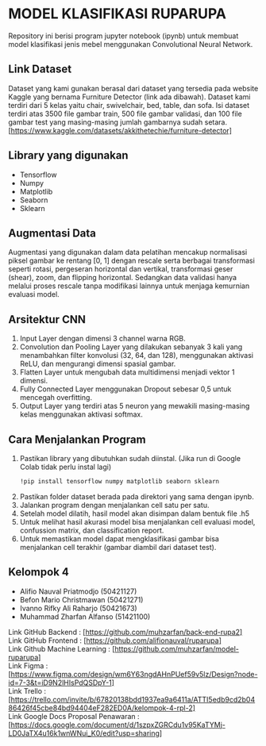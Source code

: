 # MODEL KLASIFIKASI RUPARUPA

Repository ini berisi program jupyter notebook (ipynb) untuk membuat model klasifikasi jenis mebel menggunakan Convolutional Neural Network. 

## Link Dataset

Dataset yang kami gunakan berasal dari dataset yang tersedia pada website Kaggle yang bernama Furniture Detector (link ada dibawah). Dataset kami terdiri dari 5 kelas yaitu chair, swivelchair, bed, table, dan sofa. Isi dataset terdiri atas 3500 file gambar train, 500 file gambar validasi, dan 100 file gambar test yang masing-masing jumlah gambarnya sudah setara.
[https://www.kaggle.com/datasets/akkithetechie/furniture-detector]

## Library yang digunakan

- Tensorflow
- Numpy
- Matplotlib
- Seaborn
- Sklearn

## Augmentasi Data

Augmentasi yang digunakan dalam data pelatihan mencakup normalisasi piksel gambar ke rentang [0, 1] dengan rescale serta berbagai transformasi seperti rotasi, pergeseran horizontal dan vertikal, transformasi geser (shear), zoom, dan flipping horizontal. Sedangkan data validasi hanya melalui proses rescale tanpa modifikasi lainnya untuk menjaga kemurnian evaluasi model.

## Arsitektur CNN

1. Input Layer dengan dimensi 3 channel warna RGB.
2. Convolution dan Pooling Layer yang dilakukan sebanyak 3 kali yang menambahkan filter konvolusi (32, 64, dan 128), menggunakan aktivasi ReLU, dan mengurangi dimensi spasial gambar.
3. Flatten Layer untuk mengubah data multidimensi menjadi vektor 1 dimensi.
4. Fully Connected Layer menggunakan Dropout sebesar 0,5 untuk mencegah overfitting.
5. Output Layer yang terdiri atas 5 neuron yang mewakili masing-masing kelas menggunakan aktivasi softmax.

## Cara Menjalankan Program

1. Pastikan library yang dibutuhkan sudah diinstal. (Jika run di Google Colab tidak perlu instal lagi)
   ```bash
   !pip install tensorflow numpy matplotlib seaborn sklearn
   ```
2. Pastikan folder dataset berada pada direktori yang sama dengan ipynb.
3. Jalankan program dengan menjalankan cell satu per satu.
4. Setelah model dilatih, hasil model akan disimpan dalam bentuk file .h5
5. Untuk melihat hasil akurasi model bisa menjalankan cell evaluasi model, confussion matrix, dan classification report.
6. Untuk memastikan model dapat mengklasifikasi gambar bisa menjalankan cell terakhir (gambar diambil dari dataset test).

## Kelompok 4
- Alifio Nauval Priatmodjo (50421127)
- Befon Mario Christmawan (50421271)
- Ivanno Rifky Ali Raharjo (50421673)
- Muhammad Zharfan Alfanso (51421100)

Link GitHub Backend : [https://github.com/muhzarfan/back-end-rupa2]  
Link GitHub Frontend : [https://github.com/alifionauval/ruparupa]  
Link Github Machine Learning : [https://github.com/muhzarfan/model-ruparupa]  
Link Figma : [https://www.figma.com/design/wm6Y63ngdAHnPUef59v5lz/Design?node-id=7-3&t=iD9N2lHIsPdQSDpY-1]  
Link Trello : [https://trello.com/invite/b/67820138bdd1937ea9a6411a/ATTI5edb9cd2b0486426f45cbe84bd94404eF282ED0A/kelompok-4-rpl-2]  
Link Google Docs Proposal Penawaran : [https://docs.google.com/document/d/1szpxZGRCdu1v95KaTYMj-LD0JaTX4u16k1wnWNui_K0/edit?usp=sharing]  
